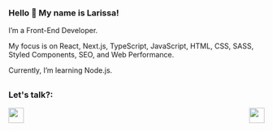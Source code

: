 ### Hello 👋 My name is Larissa!
I’m a Front-End Developer.

My focus is on React, Next.js, TypeScript, JavaScript, HTML, CSS, SASS, Styled Components, SEO, and Web Performance.

Currently, I’m learning Node.js.

 
##

### Let's talk?:
<div  style="display: flex; justify-content: space-between">
 <a href="https://www.linkedin.com/in/larissagomes19/" target="_blank"> <img height="30rem" src="https://img.shields.io/badge/-LINKEDIN-blue"/></a>
 <a href="mailto:larissa_gomes19@hotmail.com" target="_blank"> <img height="30rem" src="https://img.shields.io/badge/-EMAIL-red"/></a>
</div>

 
